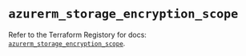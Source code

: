 # `azurerm_storage_encryption_scope`

Refer to the Terraform Registory for docs: [`azurerm_storage_encryption_scope`](https://registry.terraform.io/providers/hashicorp/azurerm/3.54.0/docs/resources/storage_encryption_scope).
